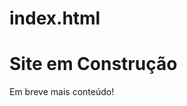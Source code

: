 # index.html
<!DOCTYPE html>
<html>
<head>
    <title>Meu Site</title>
</head>
<body>
    <h1>Site em Construção</h1>
    <p>Em breve mais conteúdo!</p>
</body>
</html>
